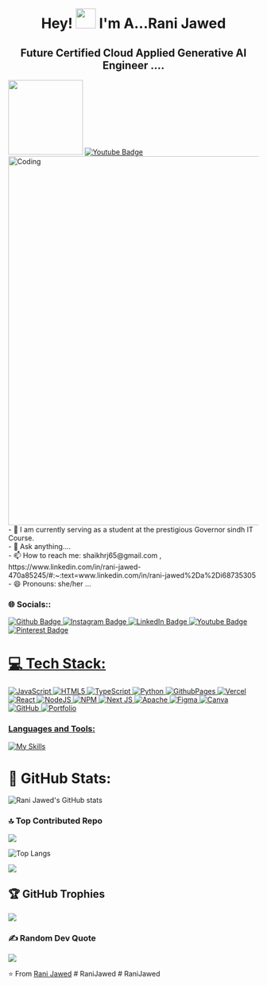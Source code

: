 
<h1 align="center">Hey! <img src="https://raw.githubusercontent.com/iampavangandhi/iampavangandhi/master/gifs/Hi.gif" height="40px"> I'm A...Rani Jawed</h1>
<h2 align="center">Future Certified Cloud Applied Generative AI Engineer ....</h2>

<!-- Profile Views Counter and Coding Image -->
 <img width="150" src="https://visitcount.itsvg.in/api?id=RaniJawed&label=Profile%20Views%20&color=11&icon=8&pretty=true" />
<img align="right" alt="Coding" width="742" src="https://techwithtech.com/wp-content/uploads/featured-subjects-in-US-bsc-computer-science.jpg"/>
    <a href="https://github.com/RaniJawed?tab=followers">
        <img src="https://img.shields.io/github/followers/RaniJawed?label=Followers&style=social" alt="Youtube Badge">
    </a>
   <p>
  - 🔭 I am currently serving as a student at the prestigious Governor sindh IT Course.<br>
  - 💬 Ask anything....<br>
  - 📫 How to reach me: shaikhrj65@gmail.com , 
    https://www.linkedin.com/in/rani-jawed-470a85245/#:~:text=www.linkedin.com/in/rani-jawed%2Da%2Di68735305<br>
  - 😄 Pronouns: she/her ...
</p>

###  🌐 Socials::
  <a href="https://github.com/RaniJawed#:~:text=RaniJawed,-RaniJawed%20%C2%B7%20she">
    <img src="https://img.shields.io/badge/Github-coral?style=for-the-badge&logo=Github&logoColor=white" alt="Github Badge"/>
  </a>
  <a href="https://www.instagram.com/mrs.jawedshaikh/#">
    <img src="https://img.shields.io/badge/Instagram-purple?style=for-the-badge&logo=instagram&logoColor=white" alt="Instagram Badge"/>
  </a>
  <a href="https://www.linkedin.com/in/rani-jawed-470a85245//#:~:text=www.linkedin.com/in/rani-jawed%2Da%2Di68735305">
    <img src="https://img.shields.io/badge/LinkedIn-blue?style=for-the-badge&logo=linkedIn&logoColor=white" alt="LinkedIn Badge"/>
  </a>
  <a href="https://www.youtube.com/@RJShaikh-5555">
    <img src="https://img.shields.io/badge/Youtube-maroon?style=for-the-badge&logo=Youtube&logoColor=white" alt="Youtube Badge"/>
  </a>
<a href="https://www.pinterest.com/shaikhrj65/">
<img src="https://img.shields.io/badge/Pinterest-deeppink?style=for-the-badge&logo=Pinterest&logoColor=white" alt="Pinterest Badge"/>
   
# 💻 Tech Stack:
![JavaScript](https://img.shields.io/badge/javascript-%23323330.svg?style=for-the-badge&logo=javascript&logoColor=%23F7DF1E) ![HTML5](https://img.shields.io/badge/html5-%23E34F26.svg?style=for-the-badge&logo=html5&logoColor=white) ![TypeScript](https://img.shields.io/badge/typescript-%23007ACC.svg?style=for-the-badge&logo=typescript&logoColor=white) ![Python](https://img.shields.io/badge/python-3670A0?style=for-the-badge&logo=python&logoColor=ffdd54) ![GithubPages](https://img.shields.io/badge/github%20pages-121013?style=for-the-badge&logo=github&logoColor=white) ![Vercel](https://img.shields.io/badge/vercel-%23000000.svg?style=for-the-badge&logo=vercel&logoColor=white) ![React](https://img.shields.io/badge/react-%2320232a.svg?style=for-the-badge&logo=react&logoColor=%2361DAFB) ![NodeJS](https://img.shields.io/badge/node.js-6DA55F?style=for-the-badge&logo=node.js&logoColor=white) ![NPM](https://img.shields.io/badge/NPM-%23CB3837.svg?style=for-the-badge&logo=npm&logoColor=white) ![Next JS](https://img.shields.io/badge/Next-black?style=for-the-badge&logo=next.js&logoColor=white) ![Apache](https://img.shields.io/badge/apache-%23D42029.svg?style=for-the-badge&logo=apache&logoColor=white) ![Figma](https://img.shields.io/badge/figma-%23F24E1E.svg?style=for-the-badge&logo=figma&logoColor=white) ![Canva](https://img.shields.io/badge/Canva-%2300C4CC.svg?style=for-the-badge&logo=Canva&logoColor=white) ![GitHub](https://img.shields.io/badge/github-%23121011.svg?style=for-the-badge&logo=github&logoColor=white) ![Portfolio](https://img.shields.io/badge/Portfolio-%23000000.svg?style=for-the-badge&logo=firefox&logoColor=#FF7139)


### Languages and Tools:
 <a href="https://skillicons.dev">
    <img src="https://skillicons.dev/icons?i=typescript,javascript,github,npm,react.js,nextjs,linux,mongodb"=9 alt="My Skills" />
</a>

# 🚀 GitHub Stats:
![Rani Jawed's GitHub stats](https://github-readme-stats.vercel.app/api?username=RaniJawed&show_icons=true&theme=dark)


### 🔝 Top Contributed Repo
![](https://github-contributor-stats.vercel.app/api?username=RaniJawed&limit=5&theme=dark&combine_all_yearly_contributions=true)

![Top Langs](https://github-readme-stats.vercel.app/api/top-langs/?username=RaniJawed&theme=dark)

![](https://github-readme-streak-stats.herokuapp.com/?user=RaniJawed&theme=dark&hide_border=false)<br/>

## 🏆 GitHub Trophies
![](https://github-profile-trophy.vercel.app/?username=RaniJawed&theme=radical&no-frame=false&no-bg=false&margin-w=4)

  
### ✍️ Random Dev Quote
![](https://quotes-github-readme.vercel.app/api?type=horizontal&theme=radical)

⭐️ From <a href="https://github.com/RaniJawed#:~:text=RaniJawed,-RaniJawed%20%C2%B7%20she">Rani Jawed</a>
#   R a n i J a w e d 
 
 #   R a n i J a w e d 
 
 